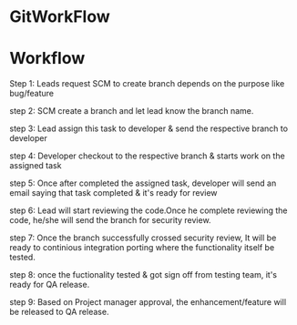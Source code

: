 # GitWorkFlow
# Workflow

Step 1: Leads request SCM to create branch depends on the purpose like bug/feature

step 2: SCM create a branch and let lead know the branch name.

step 3: Lead assign this task to developer & send the respective branch to developer

step 4: Developer checkout to the respective branch & starts work on the assigned task

step 5: Once after completed the assigned task, developer will send an email saying that task completed & it's ready for review

step 6: Lead will start reviewing the code.Once he complete reviewing the code, he/she will send the branch for security review.

step 7: Once the branch successfully crossed security review, It will be ready to continious integration porting where the functionality 
itself be tested.

step 8: once the fuctionality tested & got sign off from testing team, it's ready for QA release.

step 9: Based on Project manager approval, the enhancement/feature will be released to QA release.

